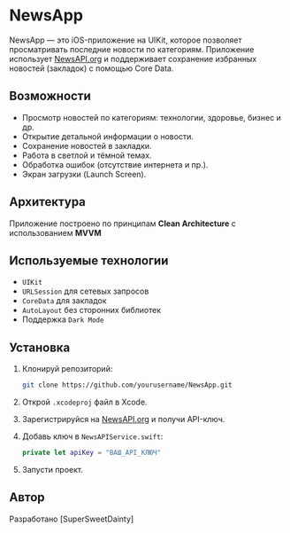 #  NewsApp

NewsApp — это iOS-приложение на UIKit, которое позволяет просматривать последние новости по категориям. Приложение использует [NewsAPI.org](https://newsapi.org/) и поддерживает сохранение избранных новостей (закладок) с помощью Core Data.

##  Возможности

- Просмотр новостей по категориям: технологии, здоровье, бизнес и др.
- Открытие детальной информации о новости.
- Сохранение новостей в закладки.
- Работа в светлой и тёмной темах.
- Обработка ошибок (отсутствие интернета и пр.).
- Экран загрузки (Launch Screen).

##  Архитектура

Приложение построено по принципам **Clean Architecture** с использованием **MVVM**

##  Используемые технологии

- `UIKit`
- `URLSession` для сетевых запросов
- `CoreData` для закладок
- `AutoLayout` без сторонних библиотек
- Поддержка `Dark Mode`

##  Установка

1. Клонируй репозиторий:

   ```bash
   git clone https://github.com/yourusername/NewsApp.git
   ```

2. Открой `.xcodeproj` файл в Xcode.
3. Зарегистрируйся на [NewsAPI.org](https://newsapi.org/) и получи API-ключ.
4. Добавь ключ в `NewsAPIService.swift`:

   ```swift
   private let apiKey = "ВАШ_API_КЛЮЧ"
   ```

5. Запусти проект.

##  Автор

Разработано [SuperSweetDainty]
